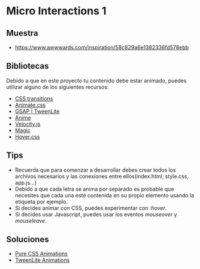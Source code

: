 # Micro Interactions 1
## Muestra
- https://www.awwwards.com/inspiration/58c829a6e1382336fd578ebb

## Bibliotecas
Debido a que en este proyecto tu contenido debe estar animado, puedes utilizar alguno de los siguientes recursos:
- [CSS transitions](https://css-tricks.com/almanac/properties/t/transition/)
- [Animate.css](https://daneden.github.io/animate.css/)
- [GSAP | TweenLite](https://greensock.com/tweenlite)
- [Anime](http://animejs.com/)
- [Velocity.js](http://velocityjs.org/)
- [Magic](https://www.minimamente.com/example/magic_animations/)
- [Hover.css](http://ianlunn.github.io/Hover/)

## Tips
- Recuerda que para comenzar a desarrollar debes crear todos los archivos necesarios y las conexiones entre ellos(index.html, style.css, app.js...)
- Debido a que cada letra se anima por separado es probable que necesites que cada una esté contenida en su propio elemento usando la etiqueta <span> por ejemplo.
- Si decides animar con CSS, puedes experimentar con *:hover*.
- Si decides usar Javascript, puedes usar los eventos *mouseover* y *mouseleave*.

## Soluciones
- [Pure CSS Animations](https://codepen.io/vampaynani/full/xzLNdP/)
- [TweenLite Animations](https://codepen.io/vampaynani/full/PaEJeB/)
